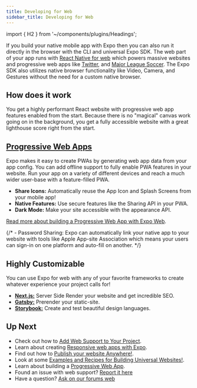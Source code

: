 ```yaml
---
title: Developing for Web
sidebar_title: Developing for Web
---
```


import { H2 } from '~/components/plugins/Headings';

If you build your native mobile app with Expo then you can also run it directly in the browser with the CLI and universal Expo SDK. The web part of your app runs with [React Native for web](https://github.com/necolas/react-native-web) which powers massive websites and progressive web apps like [Twitter](https://mobile.twitter.com/), and [Major League Soccer](https://matchcenter.mlssoccer.com/). The Expo SDK also utilizes native browser functionality like Video, Camera, and Gestures without the need for a custom native browser.

## How does it work

You get a highly performant React website with progressive web app features enabled from the start. Because there is no "magical" canvas work going on in the background, you get a fully accessible website with a great lighthouse score right from the start.

<H2 sidebarTitle="Progressive Web Apps">

<a href="https://web.dev/progressive-web-apps/">
Progressive Web Apps
</a>
</H2>

Expo makes it easy to create PWAs by generating web app data from your app config. You can add offline support to fully enable PWA features in your website. Run your app on a variety of different devices and reach a much wider user-base with a feature-filled PWA.

- **Share Icons:** Automatically reuse the App Icon and Splash Screens from your mobile app!
- **Native Features:** Use secure features like the Sharing API in your PWA.
- **Dark Mode:** Make your site accessible with the appearance API.

[Read more about building a Progressive Web App with Expo Web](../guides/progressive-web-apps.md).

{/* - Password Sharing: Expo can automatically link your native app to your website with tools like Apple App-site Association which means your users can sign-in on one platform and auto-fill on another. */}

## Highly Customizable

You can use Expo for web with any of your favorite frameworks to create whatever experience your project calls for!

- [**Next.js:**](https://dev.to/evanbacon/next-js-expo-and-react-native-for-web-3kd9) Server Side Render your website and get incredible SEO.
- [**Gatsby:**](https://dev.to/evanbacon/gatsby-react-native-for-web-expo-2kgc) Prerender your static-site.
- [**Storybook:**](https://github.com/expo/examples/tree/master/with-storybook) Create and test beautiful design languages.

## Up Next

- Check out how to [Add Web Support to Your Project](../guides/running-in-the-browser.md#adding-web-support-to-expo-projects).
- Learn about creating [Responsive web apps with Expo](https://blog.expo.dev/media-queries-with-react-native-for-ios-android-and-web-e0b73ed5777b).
- Find out how to [Publish your website Anywhere!](../distribution/publishing-websites.md).
- Look at some [Examples and Recipes for Building Universal Websites!](https://github.com/expo/examples).
- Learn about building a [Progressive Web App](../guides/progressive-web-apps.md).
- Found an issue with web support? [Report it here](https://github.com/expo/expo/issues)
- Have a question? [Ask on our forums web](https://forums.expo.dev/c/expo-web)
